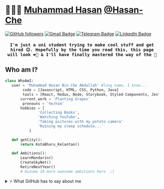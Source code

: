 # 👨🏻‍💻 [Muhammad Hasan](https://github.com/Hasan-Che) [@Hasan-Che](https://github.com/Hasan-Che)

[![GitHub followers](https://img.shields.io/github/followers/hasan-che?label=Follow&style=social)](https://github.com/hasan-che/?tab=follow)
[![Gmail Badge](https://img.shields.io/badge/-@muhdhasan.chea-c14438?style=social&logo=Gmail&logoColor=red&link=mailto:email@muhdhasan.chea@gmail.com)](mailto:email@muhdhasan.chea@gmail.com)
[![Telegram Badge](https://img.shields.io/badge/-Telegram-c14438?style=social&logo=Telegram&logoColor=red&link=https://t.me/muhdhasanchea)](https://t.me/muhdhasanchea)
[![LinkedIn Badge](https://img.shields.io/badge/-LinkedIn-blue?style=social&logo=Linkedin&logoColor=blue&link=https://www.linkedin.com/in/hasan-che-abdullah-811262218/)](https://www.linkedin.com/in/hasan-che-abdullah-811262218/)

<div align="center">
  <h4><samp>I'm just a uni student trying to make cool stuff and get hired 😐.
  Hopefully by the time you read this, this page will look ❤️‍🔥 & I'll have finally mastered the way of the 🐍 </samp></h4>
</div>

 ## Who am I?
 ```python
 class WhoAmI:
 	user = 'Muhammad Hasan Bin Che Abdullah' #long name, I know...
         code = [Javascript, HTML, CSS, Python, Java]
         tools = [React, Redux, Node, Storybook, Styled-Components, Jest, Docker]
		current_work = 'Planting Grapes'
         pronouns = 'he/him'
		hobbies = [
				'Collecting Books',
				'Watching YouTube',
				'Taking pictures with my potato camera'
				'Ruining my sleep schedule...'
			]
	
	def getCity():
		return KotaBharu_Kelantan()
	
	def Ambitions():
		LearnMandarin()
		CreateSkyNet()
		RetireNextYear()
		# Assume 10 more awesome ambitions here  ;)
 ```

<details>
<summary>⚡️ What GitHub has to say about me </summary>
<br />

<div align="center">
  <img height="50%" width="auto" src ="https://github-readme-stats.vercel.app/api?username=hasan-che&show_icons=true&count_private=true&theme=darcula&hide_border=true&hide=issues,contribs&bg_color=00000000">
  <img height="50%" width="auto" src ="https://github-readme-stats.vercel.app/api/top-langs/?username=hasan-che&layout=compact&hide_border=true&theme=darcula&bg_color=00000000&langs_count=6&hide=jupyter%20notebook,tex,css,php&exclude_repo=Pacman-AI">
  <img src ="https://github-readme-streak-stats.herokuapp.com?user=hasan-che&theme=darcula&hide_border=true&background=FFFFFF00">
  <br>
  🏆's
  <br><br>
  
  ![](https://github-profile-trophy.vercel.app/?username=hasan-che&theme=discord&no-frame=true&no-bg=false&margin-w=4)
</div>
</details>
